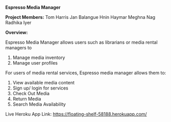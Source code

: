 **Espresso Media Manager**

**Project Members:**
Tom Harris
Jan Balangue
Hnin Haymar
Meghna Nag
Radhika Iyer


**Overview:**

Espresso Media Manager allows users such as librarians or media rental managers to
1. Manage media inventory
2. Manage user profiles

For users of media rental services, Espresso media manager allows them to:
1. View available media content
2. Sign up/ login for services
3. Check Out Media
4. Return Media
5. Search Media Availability 


Live Heroku App Link: https://floating-shelf-58188.herokuapp.com/
